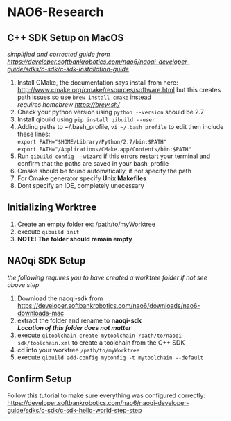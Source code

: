 # NAO6-Research

## C++ SDK Setup on MacOS 
*simplified and corrected guide from https://developer.softbankrobotics.com/nao6/naoqi-developer-guide/sdks/c-sdk/c-sdk-installation-guide*
1. Install CMake, the documentation says install from here: http://www.cmake.org/cmake/resources/software.html
   but this creates path issues so use `brew install cmake` instead \
   *requires homebrew https://brew.sh/*
2. Check your python version using `python --version` should be 2.7
3. Install qibuild using `pip install qibuild --user`
4. Adding paths to ~/.bash_profile, `vi ~/.bash_profile` to edit then include these lines:\
  `export PATH="$HOME/Library/Python/2.7/bin:$PATH"`\
  `export PATH="/Applications/CMake.app/Contents/bin:$PATH"`
5. Run `qibuild config --wizard` if this errors restart your terminal and confirm that the paths are saved in your bash_profile
6. Cmake should be found automatically, if not specify the path
7. For Cmake generator specify **Unix Makefiles**
8. Dont specify an IDE, completely unecessary

## Initializing Worktree
1. Create an empty folder ex: /path/to/myWorktree
2. execute `qibuild init`
3. **NOTE: The folder should remain empty**

## NAOqi SDK Setup
*the following requires you to have created a worktree folder if not see above step*
1. Download the naoqi-sdk from https://developer.softbankrobotics.com/nao6/downloads/nao6-downloads-mac
2. extract the folder and rename to **naoqi-sdk** \
   ***Location of this folder does not matter*** 
3. execute `qitoolchain create mytoolchain /path/to/naoqi-sdk/toolchain.xml` to create a toolchain from the C++ SDK
4. cd into your worktree `/path/to/myWorktree`
5. execute `qibuild add-config myconfig -t mytoolchain --default`

## Confirm Setup
Follow this tutorial to make sure everything was configured correctly: \
https://developer.softbankrobotics.com/nao6/naoqi-developer-guide/sdks/c-sdk/c-sdk-hello-world-step-step
